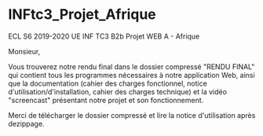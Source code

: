 # INFtc3_Projet_Afrique
ECL S6 2019-2020 UE INF TC3 B2b Projet WEB A - Afrique

Monsieur,

Vous trouverez notre rendu final dans le dossier compressé "RENDU FINAL" qui contient tous les programmes nécessaires à notre application Web, ainsi que la documentation (cahier des charges fonctionnel, notice d'utilisation/d'installation, cahier des charges technique) et la vidéo "screencast" présentant notre projet et son fonctionnement.

Merci de télécharger le dossier compressé et lire la notice d'utilisation après dezippage.
